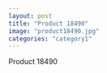 ```yaml
---
layout: post
title: "Product 18490"
image: "product18490.jpg"
categories: "category1"
---
```

Product 18490
